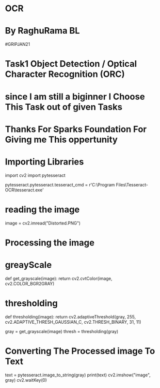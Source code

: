# OCR
# By RaghuRama BL 
#GRIPJAN21
# Task1 Object Detection / Optical Character Recognition (ORC)
# since I am still a biginner I Choose This Task out of given Tasks
# Thanks For Sparks Foundation For Giving me This oppertunity

# Importing Libraries
import cv2
import pytesseract

pytesseract.pytesseract.tesseract_cmd = r'C:\Program Files\Tesseract-OCR\tesseract.exe'
# reading the image
image = cv2.imread("Distorted.PNG")


# Processing the image
# greayScale
def get_grayscale(image):
    return cv2.cvtColor(image, cv2.COLOR_BGR2GRAY)


# thresholding
def thresholding(image):
    return cv2.adaptiveThreshold(gray, 255, cv2.ADAPTIVE_THRESH_GAUSSIAN_C, cv2.THRESH_BINARY, 31, 11)


gray = get_grayscale(image)
thresh = thresholding(gray)

# Converting The Processed image To Text
text = pytesseract.image_to_string(gray)
print(text)
cv2.imshow("image", gray)
cv2.waitKey(0)
